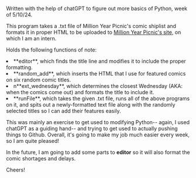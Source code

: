 Written with the help of chatGPT to figure out more basics of Python, week of 5/10/24. 

This program takes a .txt file of Million Year Picnic's comic shiplist and formats it in proper HTML to be uploaded to [Million Year Picnic's site,]([url](https://www.themillionyearpicnic.com/)) on which I am an intern.

Holds the following functions of note:
<li>**editor**, which finds the title line and modifies it to include the proper formatting.</li>
<li>**random_add**, which inserts the HTML that I use for featured comics on six random comic titles.</li>
<li>n**ext_wednesday**, which determines the closest Wednesday (AKA: when the comics come out) and formats the title to include it.</li>
<li>**runFile**, which takes the given .txt file, runs all of the above programs on it, and spits out a newly-formatted text file along with the randomly selected titles so I can add their features easily.</li>

This was mainly an exercise to get used to modifying Python-- again, I used chatGPT as a guiding hand-- and trying to get used to actually pushing things to Github. Overall, it's going to make my job much easier every week, so I am quite pleased!

In the future, I am going to add some parts to **editor** so it will also format the comic shortages and delays.

Cheers!
